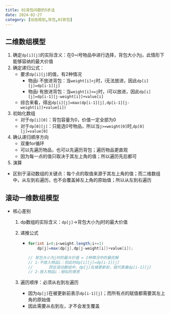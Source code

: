 ```yaml
---
title: 01背包问题的5步法
date: 2024-02-27
category: [动态规划,背包,01背包]
---
```


## 二维数组模型

1. 确定`dp[i][j]`的实际含义：在0~i号物品中进行选择，背包大小为j，此情形下能够容纳的最大价值
2. 确定递归公式：
   - 要求`dp[i][j]`的值，有2种情况
     - 物品i 不放进背包：当`weight[i]>j`时，i无法放进，因此`dp[i][j]=dp[i-1][j]`
     - 物品i 有放进背包：当`weight[i]<=j`时，i可以放进，因此`dp[i][j]=dp[i-1][j-weight[i]]+value[i]`
   - 综合来看，得出`dp[i][j]=max(dp[i-1][j],dp[i-1][j-weight[i]]+value[i])`
3. 初始化数组
   - 对于`dp[i][0]`：背包容量为0，价值一定全部为0
   - 对于`dp[0][j]`：只能选0号物品，所以当`j>=weight[0]`时,`dp[0][j]=value[0]`
4. 确认递归顺序方向
   - 双重for循环
   - 可以先遍历物品，也可以先遍历背包；遍历物品更直观
   - 因为每一点的值只取决于其左上角的值；所以遍历先后都可
5. 演算

- 区别于滚动数组的关键点：每个点的取值来源于其左上角的值；而二维数组中，从左到右遍历，也不会覆盖掉左上角的原始值；所以从左到右遍历



## 滚动一维数组模型

- 核心差别

  1. dp数组的实际含义：`dp[j]`->背包大小为j时的最大价值

  2. 递推公式

     - ```java
       for(int i=0;i<weight.length;i+=1)
           dp[j]=max(dp[j],dp[j-weight[i]]+value[i]);
       
       // 背包大小为j时的最大价值 = 2种情况中的最优解
       // 1-不放入物品i：则此时dp[i][j]=dp[i-1][j]
       // 		而在滚动数组中，dp[j]在被更新前，就代表着dp[i-1][j]
       // 2-放入物品i：相似的意思
       ```

  3. 遍历顺序：必须从右到左遍历

     - 因为`dp[j]`在被更新前表示`dp[i-1][j]`；而所有点的赋值都需要其左上角的原始值
     - 因此需要从右到左，才不会发生覆盖

